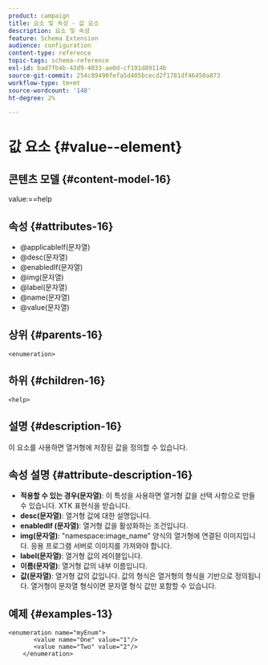 ```yaml
---
product: campaign
title: 요소 및 속성 - 값 요소
description: 요소 및 속성
feature: Schema Extension
audience: configuration
content-type: reference
topic-tags: schema-reference
exl-id: bad7fb4b-43d9-4033-ae0d-cf191d89114b
source-git-commit: 254c89490fefa5d405bcecd2f1781df46450a873
workflow-type: tm+mt
source-wordcount: '148'
ht-degree: 2%

---
```


# 값 요소 {#value--element}


## 콘텐츠 모델 {#content-model-16}

value:==help

## 속성 {#attributes-16}

* @applicableIf(문자열)
* @desc(문자열)
* @enabledIf(문자열)
* @img(문자열)
* @label(문자열)
* @name(문자열)
* @value(문자열)

## 상위 {#parents-16}

`<enumeration>`

## 하위 {#children-16}

`<help>`

## 설명 {#description-16}

이 요소를 사용하면 열거형에 저장된 값을 정의할 수 있습니다.

## 속성 설명 {#attribute-description-16}

* **적용할 수 있는 경우(문자열)**: 이 특성을 사용하면 열거형 값을 선택 사항으로 만들 수 있습니다. XTK 표현식을 받습니다.
* **desc(문자열)**: 열거형 값에 대한 설명입니다.
* **enabledIf (문자열)**: 열거형 값을 활성화하는 조건입니다.
* **img(문자열)**: &quot;namespace:image_name&quot; 양식의 열거형에 연결된 이미지입니다. 응용 프로그램 서버로 이미지를 가져와야 합니다.
* **label(문자열)**: 열거형 값의 레이블입니다.
* **이름(문자열)**: 열거형 값의 내부 이름입니다.
* **값(문자열)**: 열거형 값의 값입니다. 값의 형식은 열거형의 형식을 기반으로 정의됩니다. 열거형이 문자열 형식이면 문자열 형식 값만 포함할 수 있습니다.

## 예제 {#examples-13}

```
<enumeration name="myEnum">
       <value name="One" value="1"/>
       <value name="Two" value="2"/>
    </enumeration>
```
